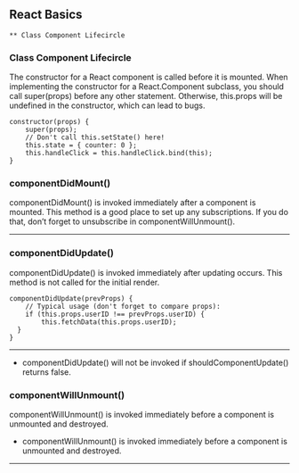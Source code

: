 ## React Basics

```
** Class Component Lifecircle

```

### Class Component Lifecircle
The constructor for a React component is called before it is mounted. When implementing the constructor for a React.Component subclass, you should call super(props) before any other statement. Otherwise, this.props will be undefined in the constructor, which can lead to bugs.

```
constructor(props) {
    super(props);
    // Don't call this.setState() here!
    this.state = { counter: 0 };
    this.handleClick = this.handleClick.bind(this);
}
```

### componentDidMount()
componentDidMount() is invoked immediately after a component is mounted.
This method is a good place to set up any subscriptions. If you do that, don’t forget to unsubscribe in componentWillUnmount().

---
### componentDidUpdate()
componentDidUpdate() is invoked immediately after updating occurs. This method is not called for the initial render.
```
componentDidUpdate(prevProps) {
    // Typical usage (don't forget to compare props):
    if (this.props.userID !== prevProps.userID) {
        this.fetchData(this.props.userID);
  }
}
```
---
* componentDidUpdate() will not be invoked if shouldComponentUpdate() returns false. 

### componentWillUnmount()
componentWillUnmount() is invoked immediately before a component is unmounted and destroyed.

* componentWillUnmount() is invoked immediately before a component is unmounted and destroyed.

---
